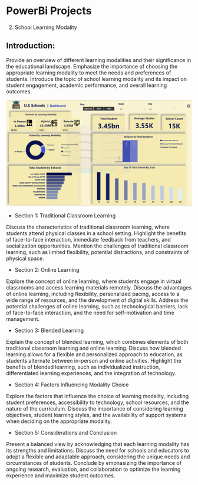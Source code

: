 # PowerBi Projects

2. School Learning Modality

## Introduction:

Provide an overview of different learning modalities and their significance in the educational landscape.
Emphasize the importance of choosing the appropriate learning modality to meet the needs and preferences of students.
Introduce the topic of school learning modality and its impact on student engagement, academic performance, and overall learning outcomes.

<img src= https://github.com/MustafaVardal/PowerBi-Projects/blob/main/School%20Learning%20Modality/School%20Learning%20modality.png >

- Section 1: Traditional Classroom Learning

Discuss the characteristics of traditional classroom learning, where students attend physical classes in a school setting.
Highlight the benefits of face-to-face interaction, immediate feedback from teachers, and socialization opportunities.
Mention the challenges of traditional classroom learning, such as limited flexibility, potential distractions, and constraints of physical space.

- Section 2: Online Learning

Explore the concept of online learning, where students engage in virtual classrooms and access learning materials remotely.
Discuss the advantages of online learning, including flexibility, personalized pacing, access to a wide range of resources, and the development of digital skills.
Address the potential challenges of online learning, such as technological barriers, lack of face-to-face interaction, and the need for self-motivation and time management.

- Section 3: Blended Learning

Explain the concept of blended learning, which combines elements of both traditional classroom learning and online learning.
Discuss how blended learning allows for a flexible and personalized approach to education, as students alternate between in-person and online activities.
Highlight the benefits of blended learning, such as individualized instruction, differentiated learning experiences, and the integration of technology.

- Section 4: Factors Influencing Modality Choice

Explore the factors that influence the choice of learning modality, including student preferences, accessibility to technology, school resources, and the nature of the curriculum.
Discuss the importance of considering learning objectives, student learning styles, and the availability of support systems when deciding on the appropriate modality.

- Section 5: Considerations and Conclusion

Present a balanced view by acknowledging that each learning modality has its strengths and limitations.
Discuss the need for schools and educators to adopt a flexible and adaptable approach, considering the unique needs and circumstances of students.
Conclude by emphasizing the importance of ongoing research, evaluation, and collaboration to optimize the learning experience and maximize student outcomes.
